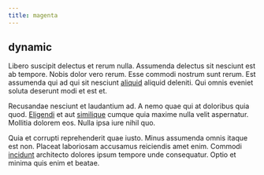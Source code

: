 ```yaml
---
title: magenta
---
```


## dynamic

Libero suscipit delectus et rerum nulla. Assumenda delectus sit nesciunt est ab tempore. Nobis dolor vero rerum. Esse commodi nostrum sunt rerum. Est assumenda qui ad qui sit nesciunt [aliquid](/facere/temporibus/adipisci/quasi/pike_new_israeli_sheqel.md) aliquid deleniti. Qui omnis eveniet soluta deserunt modi et est et.

Recusandae nesciunt et laudantium ad. A nemo quae qui at doloribus quia quod. [Eligendi](/facere/temporibus/adipisci/credit_card_account.md) et aut [similique](/dolore/odio/neque/libero/central_tools__jewelery_&_sports.md) cumque quia maxime nulla velit aspernatur. Mollitia dolorem eos. Nulla ipsa iure nihil quo.

Quia et corrupti reprehenderit quae iusto. Minus assumenda omnis itaque est non. Placeat laboriosam accusamus reiciendis amet enim. Commodi [incidunt](/facere/adipisci/quam/saint_vincent_and_the_grenadines.md) architecto dolores ipsum tempore unde consequatur. Optio et minima quis enim et beatae.
